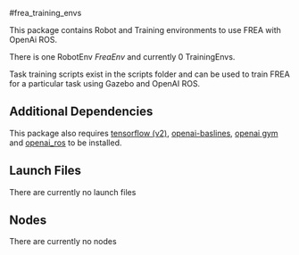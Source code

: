#frea_training_envs

This package contains Robot and Training environments to use FREA with OpenAi ROS.

There is one RobotEnv _FreaEnv_ and currently 0 TrainingEnvs.

Task training scripts exist in the scripts folder and can be used to train FREA for a particular task using Gazebo and OpenAI ROS.

## Additional Dependencies

This package also requires [tensorflow (v2)](www.tensorflow.org), [openai-baslines](https://github.com/openai/baselines/tree/tf2), [openai gym](gym.openai.com) and [openai_ros](wiki.ros.org/openai_ros) to be installed.

## Launch Files

There are currently no launch files

## Nodes

There are currently no nodes
